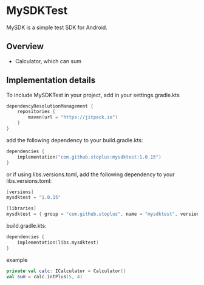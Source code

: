 # MySDKTest

MySDK is a simple test SDK for Android.

## Overview

- Calculator, which can sum

## Implementation details

To include MySDKTest in your project, add in your settings.gradle.kts

```kotlin
dependencyResolutionManagement {
    repositories {
        maven(url = "https://jitpack.io")
    }
}
```

add the following dependency to your build.gradle.kts:

```kotlin
dependencies {
    implementation("com.github.stoplus:mysdktest:1.0.15")
}
```

or if using libs.versions.toml, add the following dependency to your
libs.versions.toml:

```kotlin
[versions]
mysdktest = "1.0.15"

[libraries]
mysdktest = { group = "com.github.stoplus", name = "mysdktest", version.ref = "mysdktest" }
```

build.gradle.kts:

```kotlin
dependencies {
    implementation(libs.mysdktest)
}
```

example

```kotlin
private val calc: ICalculator = Calculator()
val sum = calc.intPlus(5, 4)
```

